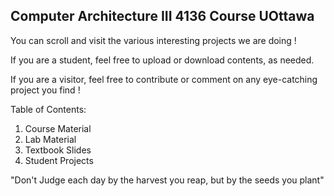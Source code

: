 ## Computer Architecture III 4136 Course UOttawa

You can scroll and visit the various interesting projects we are doing !

If you are a student, feel free to upload or download contents, as needed.

If you are a visitor, feel free to contribute or comment on any eye-catching project you find !

Table of Contents:
  
  1. Course Material
  2. Lab Material
  3. Textbook Slides
  4. Student Projects
  
 
 
 
 
 
 
 
 
 
 "Don't Judge each day by the harvest you reap, but by the seeds you plant"
